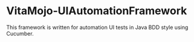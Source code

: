 # VitaMojo-UIAutomationFramework
This framework is written for automation UI tests in Java BDD style using Cucumber. 

